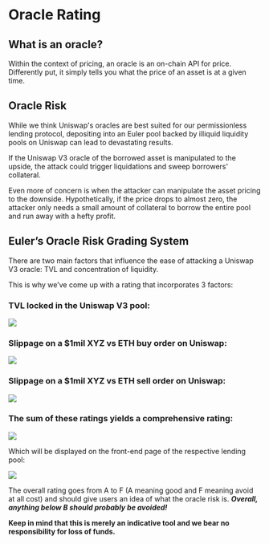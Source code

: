 # Oracle Rating

## **What is an oracle?**

Within the context of pricing, an oracle is an on-chain API for price. Differently put, it simply tells you what the price of an asset is at a given time.&#x20;

## Oracle Risk

While we think Uniswap's oracles are best suited for our permissionless lending protocol, depositing into an Euler pool backed by illiquid liquidity pools on Uniswap can lead to devastating results.&#x20;

If the Uniswap V3 oracle of the borrowed asset is manipulated to the upside, the attack could trigger liquidations and sweep borrowers' collateral.&#x20;

Even more of concern is when the attacker can manipulate the asset pricing to the downside. Hypothetically, if the price drops to almost zero, the attacker only needs a small amount of collateral to borrow the entire pool and run away with a hefty profit.&#x20;

## Euler’s Oracle Risk Grading System

There are two main factors that influence the ease of attacking a Uniswap V3 oracle: TVL and concentration of liquidity.&#x20;

This is why we’ve come up with a rating that incorporates 3 factors:

### TVL locked in the Uniswap V3 pool:

![](https://cdn-images-1.medium.com/max/1000/1\*M2xlub1qmc-hqY7ly-jHcw.png)

### Slippage on a $1mil XYZ vs ETH buy order on Uniswap:

![](https://cdn-images-1.medium.com/max/1000/1\*hF4E9s0dgqGvTkdBjH-NSQ.png)

### Slippage on a $1mil XYZ vs ETH sell order on Uniswap:

![](https://cdn-images-1.medium.com/max/1000/1\*Leu9q4CQu03CHBy5UD\_lgw.png)

### The sum of these ratings yields a comprehensive rating:

![](https://cdn-images-1.medium.com/max/1000/1\*ELg4AQ5eo\_5uSotJgjSsJw.png)

Which will be displayed on the front-end page of the respective lending pool:

![](https://cdn-images-1.medium.com/max/1000/1\*Y0tqJ3WmEcg3mMJjBAzB8A.jpeg)

The overall rating goes from A to F (A meaning good and F meaning avoid at all cost) and should give users an idea of what the oracle risk is. _**Overall, anything below B should probably be avoided!**_

**Keep in mind that this is merely an indicative tool and we bear no responsibility for loss of funds.**
